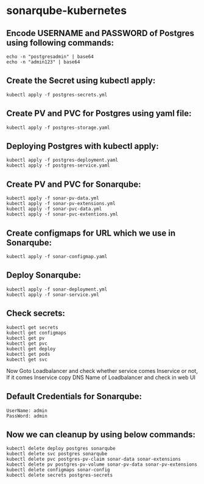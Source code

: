 # sonarqube-kubernetes

Encode USERNAME and PASSWORD of Postgres using following commands:
--------
    echo -n "postgresadmin" | base64
    echo -n "admin123" | base64
Create the Secret using kubectl apply:
-------
    kubectl apply -f postgres-secrets.yml

Create PV and PVC for Postgres using yaml file:
-----
    kubectl apply -f postgres-storage.yaml

Deploying Postgres with kubectl apply:
-----------
    kubectl apply -f postgres-deployment.yaml
    kubectl apply -f postgres-service.yaml

Create PV and PVC for Sonarqube:
-------------
    kubectl apply -f sonar-pv-data.yml
    kubectl apply -f sonar-pv-extensions.yml
    kubectl apply -f sonar-pvc-data.yml
    kubectl apply -f sonar-pvc-extentions.yml
Create configmaps for URL which we use in Sonarqube:
-------
    kubectl apply -f sonar-configmap.yaml
Deploy Sonarqube:
-------------
    kubectl apply -f sonar-deployment.yml
    kubectl apply -f sonar-service.yml
Check secrets:
-------
    kubectl get secrets
    kubectl get configmaps
    kubectl get pv
    kubectl get pvc
    kubectl get deploy
    kubectl get pods
    kubectl get svc
    
Now Goto Loadbalancer and check whether service comes Inservice or not, If it comes Inservice copy DNS Name of Loadbalancer and check in web UI

Default Credentials for Sonarqube:
-------
    UserName: admin
    PassWord: admin
    
Now we can cleanup by using below commands:
--------
    kubectl delete deploy postgres sonarqube
    kubectl delete svc postgres sonarqube
    kubectl delete pvc postgres-pv-claim sonar-data sonar-extensions
    kubectl delete pv postgres-pv-volume sonar-pv-data sonar-pv-extensions
    kubectl delete configmaps sonar-config
    kubectl delete secrets postgres-secrets
